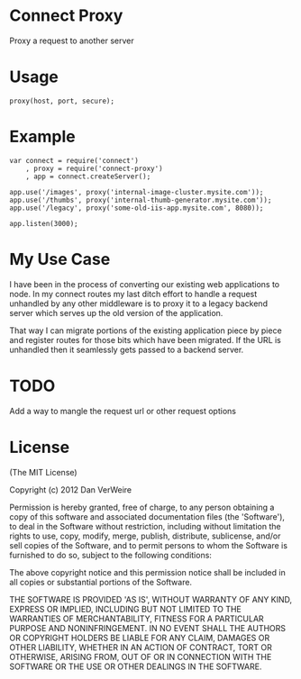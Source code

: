 # Connect Proxy

Proxy a request to another server

# Usage

	proxy(host, port, secure);

# Example

	var connect = require('connect')
		, proxy = require('connect-proxy')
		, app = connect.createServer();
	
	app.use('/images', proxy('internal-image-cluster.mysite.com'));
	app.use('/thumbs', proxy('internal-thumb-generator.mysite.com'));
	app.use('/legacy', proxy('some-old-iis-app.mysite.com', 8080));

	app.listen(3000);

# My Use Case

I have been in the process of converting our existing web applications to node.
In my connect routes my last ditch effort to handle a request unhandled by any
other middleware is to proxy it to a legacy backend server which serves up the
old version of the application. 

That way I can migrate portions of the existing application piece by piece and
register routes for those bits which have been migrated. If the URL is
unhandled then it seamlessly gets passed to a backend server.

# TODO

Add a way to mangle the request url or other request options

# License

(The MIT License)

Copyright (c) 2012 Dan VerWeire

Permission is hereby granted, free of charge, to any person obtaining
a copy of this software and associated documentation files (the
'Software'), to deal in the Software without restriction, including
without limitation the rights to use, copy, modify, merge, publish,
distribute, sublicense, and/or sell copies of the Software, and to
permit persons to whom the Software is furnished to do so, subject to
the following conditions:

The above copyright notice and this permission notice shall be
included in all copies or substantial portions of the Software.

THE SOFTWARE IS PROVIDED 'AS IS', WITHOUT WARRANTY OF ANY KIND,
EXPRESS OR IMPLIED, INCLUDING BUT NOT LIMITED TO THE WARRANTIES OF
MERCHANTABILITY, FITNESS FOR A PARTICULAR PURPOSE AND NONINFRINGEMENT.
IN NO EVENT SHALL THE AUTHORS OR COPYRIGHT HOLDERS BE LIABLE FOR ANY
CLAIM, DAMAGES OR OTHER LIABILITY, WHETHER IN AN ACTION OF CONTRACT,
TORT OR OTHERWISE, ARISING FROM, OUT OF OR IN CONNECTION WITH THE
SOFTWARE OR THE USE OR OTHER DEALINGS IN THE SOFTWARE.
